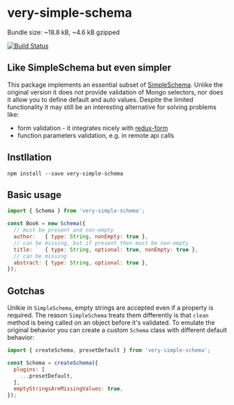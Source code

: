 # very-simple-schema

Bundle size: ~18.8 kB, ~4.6 kB gzipped

[![Build Status](https://travis-ci.org/apendua/very-simple-schema.svg?branch=master)](https://travis-ci.org/apendua/very-simple-schema)

## Like SimpleSchema but even simpler

This package implements an essential subset of [SimpleSchema](https://github.com/aldeed/node-simple-schema).
Unlike the original version it does not provide validation of Mongo selectors, nor does it allow you to define default and auto values.
Despite the limited functionality it may still be an interesting alternative for solving problems like:

- form validation - it integrates nicely with [redux-form](https://github.com/erikras/redux-form)
- function parameters validation, e.g. in remote api calls

## Instllation

```
npm install --save very-simple-schema
```

## Basic usage

```javascript
import { Schema } from 'very-simple-schema';

const Book = new Schema({
  // must be present and non-empty
  author:   { type: String, nonEmpty: true },
  // can be missing, but if present then must be non-empty
  title:    { type: String, optional: true, nonEmpty: true },
  // can be missing
  abstract: { type: String, optional: true },
});
```

## Gotchas

Unlkie in `SimpleSchema`, empty strings are accepted even if a property is required. The reason `SimpleSchema` treats them
differently is that `clean` method is being called on an object before it's validated. To emulate the original behavior
you can create a custom `Schema` class with different default behavior:
```javascript
import { createSchema, presetDefault } from 'very-simple-schema';

const Schema = createSchema({
  plugins: [
    ...presetDefault,
  ],
  emptyStringsAreMissingValues: true,
});
```
